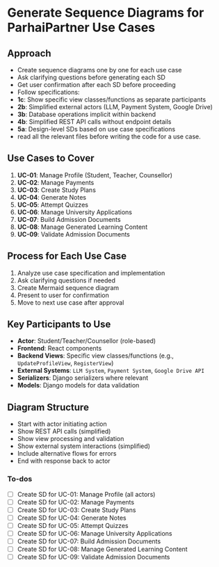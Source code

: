 <!-- 0d5618a0-edac-4be0-b2c1-d7b1584547bc 44a01d45-869d-496c-9d8c-a7c4ca5c04f3 -->
# Generate Sequence Diagrams for ParhaiPartner Use Cases

## Approach

- Create sequence diagrams one by one for each use case
- Ask clarifying questions before generating each SD
- Get user confirmation after each SD before proceeding
- Follow specifications:
- **1c**: Show specific view classes/functions as separate participants
- **2b**: Simplified external actors (LLM, Payment System, Google Drive)
- **3b**: Database operations implicit within backend
- **4b**: Simplified REST API calls without endpoint details
- **5a**: Design-level SDs based on use case specifications
- read all the relevant files before writing the code for a use case.

## Use Cases to Cover

1. **UC-01**: Manage Profile (Student, Teacher, Counsellor)
2. **UC-02**: Manage Payments
3. **UC-03**: Create Study Plans
4. **UC-04**: Generate Notes
5. **UC-05**: Attempt Quizzes
6. **UC-06**: Manage University Applications
7. **UC-07**: Build Admission Documents
8. **UC-08**: Manage Generated Learning Content
9. **UC-09**: Validate Admission Documents

## Process for Each Use Case

1. Analyze use case specification and implementation
2. Ask clarifying questions if needed
3. Create Mermaid sequence diagram
4. Present to user for confirmation
5. Move to next use case after approval

## Key Participants to Use

- **Actor**: Student/Teacher/Counsellor (role-based)
- **Frontend**: React components
- **Backend Views**: Specific view classes/functions (e.g., `UpdateProfileView`, `RegisterView`)
- **External Systems**: `LLM System`, `Payment System`, `Google Drive API`
- **Serializers**: Django serializers where relevant
- **Models**: Django models for data validation

## Diagram Structure

- Start with actor initiating action
- Show REST API calls (simplified)
- Show view processing and validation
- Show external system interactions (simplified)
- Include alternative flows for errors
- End with response back to actor

### To-dos

- [ ] Create SD for UC-01: Manage Profile (all actors)
- [ ] Create SD for UC-02: Manage Payments
- [ ] Create SD for UC-03: Create Study Plans
- [ ] Create SD for UC-04: Generate Notes
- [ ] Create SD for UC-05: Attempt Quizzes
- [ ] Create SD for UC-06: Manage University Applications
- [ ] Create SD for UC-07: Build Admission Documents
- [ ] Create SD for UC-08: Manage Generated Learning Content
- [ ] Create SD for UC-09: Validate Admission Documents